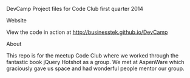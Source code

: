 DevCamp
Project files for Code Club first quarter 2014

Website

View the code in action at http://businesstek.github.io/DevCamp

About

This repo is for the meetup Code Club where we worked through the fantastic book jQuery Hotshot as a group.  We met at AspenWare which graciously gave us space and had wonderful people mentor our group.



